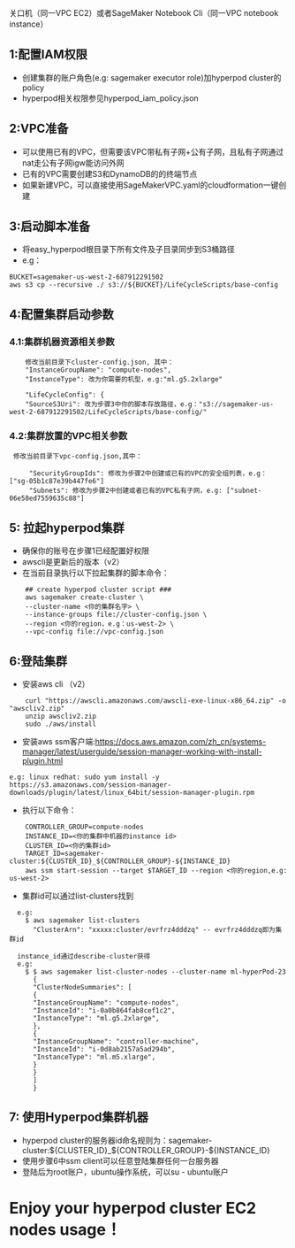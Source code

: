 关口机（同一VPC EC2）或者SageMaker Notebook Cli（同一VPC notebook instance）
## 1:配置IAM权限
  * 创建集群的账户角色(e.g: sagemaker executor role)加hyperpod cluster的policy
  * hyperpod相关权限参见hyperpod_iam_policy.json

## 2:VPC准备
  * 可以使用已有的VPC，但需要该VPC带私有子网+公有子网，且私有子网通过nat走公有子网igw能访问外网
  * 已有的VPC需要创建S3和DynamoDB的的终端节点
  * 如果新建VPC，可以直接使用SageMakerVPC.yaml的cloudformation一键创建

## 3:启动脚本准备
  * 将easy_hyperpod根目录下所有文件及子目录同步到S3桶路径
  * e.g：
   ```
   BUCKET=sagemaker-us-west-2-687912291502
   aws s3 cp --recursive ./ s3://${BUCKET}/LifeCycleScripts/base-config
   ```

## 4:配置集群启动参数
###  4.1:集群机器资源相关参数
```
    修改当前目录下cluster-config.json, 其中：
    "InstanceGroupName": "compute-nodes",
    "InstanceType": 改为你需要的机型，e.g:"ml.g5.2xlarge"
 
    "LifeCycleConfig": {
    "SourceS3Uri": 改为步骤3中你的脚本存放路径，e.g："s3://sagemaker-us-west-2-687912291502/LifeCycleScripts/base-config/"
```
   
###  4.2:集群放置的VPC相关参数
     修改当前目录下vpc-config.json,其中：
```
     "SecurityGroupIds": 修改为步骤2中创建或已有的VPC的安全组列表，e.g： ["sg-05b1c87e39b447fe6"]
     "Subnets": 修改为步骤2中创建或者已有的VPC私有子网，e.g: ["subnet-06e58ed7559635c88"]
```

## 5: 拉起hyperpod集群
  * 确保你的账号在步骤1已经配置好权限
  * awscli是更新后的版本（v2）
  * 在当前目录执行以下拉起集群的脚本命令：
```
    ## create hyperpod cluster script ###
    aws sagemaker create-cluster \
    --cluster-name <你的集群名字> \
    --instance-groups file://cluster-config.json \
    --region <你的region，e.g：us-west-2> \
    --vpc-config file://vpc-config.json
```

## 6:登陆集群
  * 安装aws cli （v2）
```
    curl "https://awscli.amazonaws.com/awscli-exe-linux-x86_64.zip" -o "awscliv2.zip"
    unzip awscliv2.zip
    sudo ./aws/install
```
  * 安装aws ssm客户端:https://docs.aws.amazon.com/zh_cn/systems-manager/latest/userguide/session-manager-working-with-install-plugin.html
```    
e.g: linux redhat: sudo yum install -y https://s3.amazonaws.com/session-manager-downloads/plugin/latest/linux_64bit/session-manager-plugin.rpm
```
  * 执行以下命令：
```
    CONTROLLER_GROUP=compute-nodes
    INSTANCE_ID=<你的集群中机器的instance id>
    CLUSTER_ID=<你的集群id>
    TARGET_ID=sagemaker-cluster:${CLUSTER_ID}_${CONTROLLER_GROUP}-${INSTANCE_ID}
    aws ssm start-session --target $TARGET_ID --region <你的region,e.g: us-west-2>
```
  * 集群id可以通过list-clusters找到
```
  e.g:
    $ aws sagemaker list-clusters
      "ClusterArn": "xxxxx:cluster/evrfrz4dddzq" -- evrfrz4dddzq即为集群id

  instance_id通过describe-cluster获得
  e.g:
    $ $ aws sagemaker list-cluster-nodes --cluster-name ml-hyperPod-23
      {
      "ClusterNodeSummaries": [
      {
      "InstanceGroupName": "compute-nodes",
      "InstanceId": "i-0a0b864fab8cef1c2",
      "InstanceType": "ml.g5.2xlarge",
      },
      {
      "InstanceGroupName": "controller-machine",
      "InstanceId": "i-0d8ab2157a5ad294b",
      "InstanceType": "ml.m5.xlarge",
      }
      }
      ]
      } 
```    

## 7: 使用Hyperpod集群机器
* hyperpod cluster的服务器id命名规则为：sagemaker-cluster:${CLUSTER_ID}_${CONTROLLER_GROUP}-${INSTANCE_ID}
* 使用步骤6中ssm client可以任意登陆集群任何一台服务器
* 登陆后为root账户，ubuntu操作系统，可以su - ubuntu账户

# Enjoy your hyperpod cluster EC2 nodes usage！



